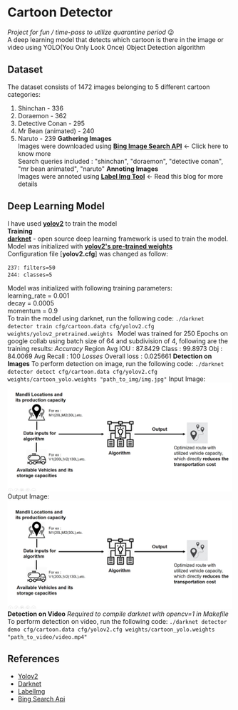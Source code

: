 # **Cartoon Detector**
*Project for fun / time-pass to utilize quarantine period* 😜  
A deep learning model that detects which cartoon is there in the image or video using YOLO(You Only Look Once) Object Detection algorithm
## Dataset
The dataset consists of 1472 images belonging to 5 different cartoon categories:  
  1. Shinchan - 336
  2. Doraemon - 362
  3. Detective Conan - 295
  4. Mr Bean (animated) - 240
  5. Naruto - 239
**Gathering Images**  
Images were downloaded using [**Bing Image Search API**](https://azure.microsoft.com/en-in/services/cognitive-services/bing-image-search-api/) <- Click here to know more  
Search queries included : "shinchan", "doraemon", "detective conan", "mr bean animated", "naruto"
**Annoting Images**  
Images were annoted using [**Label Img Tool**](https://www.arunponnusamy.com/preparing-custom-dataset-for-training-yolo-object-detector.html) <- Read this blog for more details  
## Deep Learning Model  
I have used [**yolov2**](https://arxiv.org/pdf/1612.08242.pdf) to train the model  
**Training**  
[**darknet**](https://github.com/AlexeyAB/darknet) - open source deep learning framework is used to train the model.  
Model was initialized with [**yolov2's pre-trained weights**](https://pjreddie.com/darknet/yolo/)  
Configuration file [**yolov2.cfg**] was changed as follow:  
```
237: filters=50
244: classes=5
```  
Model was initialized with following training parameters:  
  learning_rate = 0.001  
  decay = 0.0005  
  momentum = 0.9  
To train the model using darknet, run the following code:
  `./darknet detector train cfg/cartoon.data cfg/yolov2.cfg weights/yolov2_pretrained.weights `
Model was trained for 250 Epochs on google collab using batch size of 64 and subdivision of 4, following are the training results:
  *Accuracy*
      Region Avg IOU : 87.8429
      Class : 99.8973
      Obj : 84.0069
      Avg Recall : 100
  *Losses*
      Overall loss : 0.025661
 **Detection on Images**
 To perform detection on image, run the following code:
  `./darknet detector detect cfg/cartoon.data cfg/yolov2.cfg weights/cartoon_yolo.weights "path_to_img/img.jpg"`
  Input Image:  
  ![Input Image](https://github.com/jainamshah17/capacited-vehicle-routing/blob/master/Images/magic.PNG)  
  Output Image:
  ![Output Image](https://github.com/jainamshah17/capacited-vehicle-routing/blob/master/Images/magic.PNG)  
  **Detection on Video**
  *Required to compile darknet with opencv=1 in Makefile*
  To perform detection on video, run the following code:
  `./darknet detector demo cfg/cartoon.data cfg/yolov2.cfg weights/cartoon_yolo.weights "path_to_video/video.mp4"`
  ## References
  - [Yolov2](https://arxiv.org/pdf/1612.08242.pdf)
  - [Darknet](https://github.com/AlexeyAB/darknet)
  - [LabelImg](https://github.com/tzutalin/labelImg)
  - [Bing Search Api](https://azure.microsoft.com/en-in/services/cognitive-services/bing-image-search-api/)
